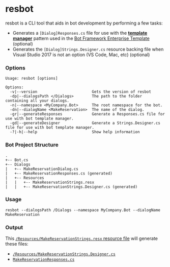 # resbot

resbot is a CLI tool that aids in bot development by performing a few tasks:

 - Generates a `[Dialog]Responses.cs` file for use with the [__template manager__](https://docs.microsoft.com/en-us/azure/bot-service/bot-builder-enterprise-template-customize?view=azure-bot-service-4.0#adding-a-new-dialog) pattern used in the [Bot Framework Enterprise Template](https://docs.microsoft.com/en-us/azure/bot-service/bot-builder-enterprise-template-overview?view=azure-bot-service-4.0) (optional)
 - Generates the `[Dialog]Strings.Designer.cs` resource backing file when Visual Studio 2017 is not an option (VS Code, Mac, etc) (optional)

 ### Options

```
Usage: resbot [options]

Options:
  -v|--version                        Gets the version of resbot
  -dp|--dialogsPath </Dialogs>        The path to the folder containing all your dialogs.
  -n|--namespace <MyCompany.Bot>      The root namespace for the bot.
  -dn|--dialogName <MakeReservation>  The name of the dialog.
  -gr|--generateResponses             Generate a Responses.cs file for use with bot template manager.
  -gd|--generateDesigner              Generate a Strings.Designer.cs file for use with bot template manager.
  -?|-h|--help                        Show help information
```

### Bot Project Structure

```
.
+-- Bot.cs
+-- Dialogs
|   +-- MakeReservationDialog.cs
|   +-- MakeReservationResponses.cs (generated)
|   +-- Resources
|   |   +-- MakeReservationStrings.resx
|   |   +-- MakeReservationStrings.Designer.cs (generated)
```


### Usage

```
resbot --dialogsPath /Dialogs --namespace MyCompany.Bot --dialogName MakeReservation
```

### Output

This [`/Resources/MakeReservationStrings.resx` resource file](https://gist.github.com/rob-derosa/2ec378c3b312ee89b2e7c953d1d5e4c9) will generate these files:
  - [`/Resources/MakeReservationStrings.Designer.cs`](https://gist.github.com/rob-derosa/f9037cd372578441aaadd45538d957b6)
  - [`MakeReservationResponses.cs`](https://gist.github.com/rob-derosa/e8b9360bc79c90f67b6ba1f0dc32af61)
